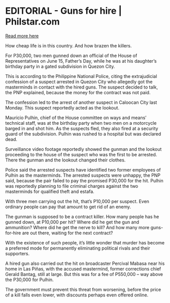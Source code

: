 # EDITORIAL - Guns for hire | Philstar.com

[Read more here](https://www.philstar.com/opinion/2025/06/26/2453346/editorial-guns-hire)

How cheap life is in this country. And how brazen the killers.

For P30,000, two men gunned down an official of the House of Representatives on June 15, Father’s Day, while he was at his daughter’s birthday party in a gated subdivision in Quezon City.

This is according to the Philippine National Police, citing the extrajudicial confession of a suspect arrested in Quezon City who allegedly got the masterminds in contact with the hired guns. The suspect decided to talk, the PNP explained, because the money for the contract was not paid.

The confession led to the arrest of another suspect in Caloocan City last Monday. This suspect reportedly acted as the lookout.

Mauricio Pulhin, chief of the House committee on ways and means’ technical staff, was at the birthday party when two men on a motorcycle barged in and shot him. As the suspects fled, they also fired at a security guard of the subdivision. Pulhin was rushed to a hospital but was declared dead.

Surveillance video footage reportedly showed the gunman and the lookout proceeding to the house of the suspect who was the first to be arrested. There the gunman and the lookout changed their clothes.

Police said the arrested suspects have identified two former employees of Pulhin as the masterminds. The arrested suspects were unhappy, the PNP said, because the pair failed to pay the promised P30,000 for the hit. Pulhin was reportedly planning to file criminal charges against the two masterminds for qualified theft and estafa.

With three men carrying out the hit, that’s P10,000 per suspect. Even ordinary people can pay that amount to get rid of an enemy.

The gunman is supposed to be a contract killer. How many people has he gunned down, at P10,000 per hit? Where did he get the gun and ammunition? Where did he get the nerve to kill? And how many more guns-for-hire are out there, waiting for the next contract?

With the existence of such people, it’s little wonder that murder has become a preferred mode for permanently eliminating political rivals and their supporters.

A hired gun also carried out the hit on broadcaster Percival Mabasa near his home in Las Piñas, with the accused mastermind, former corrections chief Gerald Bantag, still at large. But this was for a fee of P550,000 – way above the P30,000 for Pulhin.

The government must prevent this threat from worsening, before the price of a kill falls even lower, with discounts perhaps even offered online.